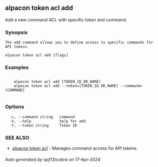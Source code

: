 ## alpacon token acl add

Add a new command ACL with specific token and command.

### Synopsis


	The add command allows you to define access to specific commands for API tokens.
	

```
alpacon token acl add [flags]
```

### Examples

```

	alpacon token acl add [TOKEN_ID_OR_NAME] 
	alpacon token acl add --token=[TOKEN_ID_OR_NAME] --command=[COMMAND]
	
```

### Options

```
  -c, --command string   Command
  -h, --help             help for add
  -t, --token string     Token ID
```

### SEE ALSO

* [alpacon token acl](alpacon_token_acl.md)	 - Manages command access for API tokens.

###### Auto generated by spf13/cobra on 17-Apr-2024
